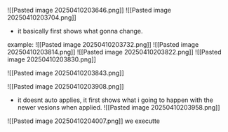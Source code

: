 ![[Pasted image 20250410203646.png]]
![[Pasted image 20250410203704.png]]

- it basically first shows what gonna change.



example:
![[Pasted image 20250410203732.png]]
![[Pasted image 20250410203814.png]]
![[Pasted image 20250410203822.png]]
![[Pasted image 20250410203830.png]]


![[Pasted image 20250410203843.png]]

![[Pasted image 20250410203908.png]]
- it doesnt auto applies, it first shows what i going to happen with the newer vesions when applied.
![[Pasted image 20250410203958.png]]


![[Pasted image 20250410204007.png]]
we executte

